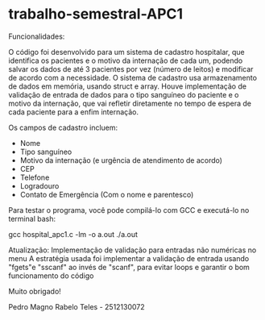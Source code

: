 # trabalho-semestral-APC1 #
Funcionalidades:

O código foi desenvolvido para um sistema de cadastro hospitalar, que identifica os pacientes e o motivo da internação de cada um, podendo salvar os dados de até 3 pacientes por vez (número de leitos) e modificar de acordo com a necessidade. O sistema de cadastro usa armazenamento de dados em memória, usando struct e array. Houve implementação de validação de entrada de dados para o tipo sanguíneo do paciente e o motivo da internação, que vai refletir diretamente no tempo de espera de cada paciente para a enfim internação. 

Os campos de cadastro incluem:

- Nome
- Tipo sanguíneo
- Motivo da internação (e urgência de atendimento de acordo)
- CEP
- Telefone
- Logradouro
- Contato de Emergência (Com o nome e parentesco)

Para testar o programa, você pode compilá-lo com GCC e executá-lo no terminal bash:

gcc hospital_apc1.c -lm -o a.out
./a.out

Atualização: Implementação de validação para entradas não numéricas no menu
A estratégia usada foi implementar a validação de entrada usando "fgets"e "sscanf" ao invés de "scanf", para evitar loops e garantir o bom funcionamento do código

Muito obrigado!

Pedro Magno Rabelo Teles - 2512130072
